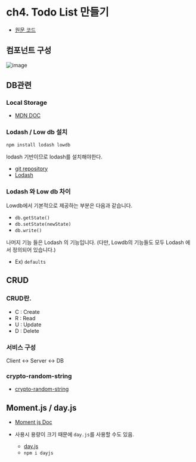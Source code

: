 # ch4. Todo List 만들기

- [원문 코드](https://github.com/HeropCode/Vue-Todo-app)

## 컴포넌트 구성

![image](https://user-images.githubusercontent.com/42582516/111631388-ad2dbf00-8836-11eb-92a6-db14089adb44.png)

## DB관련

### Local Storage

- [MDN DOC](https://developer.mozilla.org/ko/docs/Web/API/Window/localStorage)

### Lodash / Low db 설치

`npm install lodash lowdb`

lodash 기반이므로 lodash를 설치해야한다.

- [git repository](https://github.com/typicode/lowdb)
- [Lodash](https://lodash.com/)

### Lodash 와 Low db 차이

Lowdb에서 기본적으로 제공하는 부분은 다음과 같습니다.

- `db.getState()`
- `db.setState(newState)`
- `db.write()`

나머지 기능 들은 Lodash 의 기능입니다. (다만, Lowdb의 기능들도 모두 Lodash 에서 정의되어 있습니다.)

- Ex) `defaults`

## CRUD

### CRUD란.

- C : Create
- R : Read
- U : Update
- D : Delete

### 서비스 구성

Client <-> Server <-> DB

### crypto-random-string

- [crypto-random-string](https://github.com/sindresorhus/crypto-random-string)

## Moment.js / day.js

- [Moment js Doc](https://momentjs.com/)

- 사용시 용량이 크기 때문에 `day.js`를 사용할 수도 있음.
  - [day.js](https://github.com/iamkun/dayjs)
  - `npm i dayjs`
